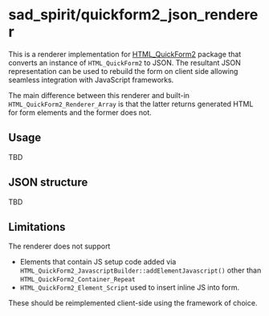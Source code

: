 # sad_spirit/quickform2_json_renderer

This is a renderer implementation for [HTML_QuickForm2](https://github.com/pear/HTML_QuickForm2) package
that converts an instance of `HTML_QuickForm2` to JSON. The resultant JSON representation can be used to rebuild 
the form on client side allowing seamless integration with JavaScript frameworks.

The main difference between this renderer and built-in `HTML_QuickForm2_Renderer_Array` is that 
the latter returns generated HTML for form elements and the former does not.

## Usage

TBD

## JSON structure

TBD

## Limitations

The renderer does not support 
 * Elements that contain JS setup code added via `HTML_QuickForm2_JavascriptBuilder::addElementJavascript()` other
   than `HTML_QuickForm2_Container_Repeat`
 * `HTML_QuickForm2_Element_Script` used to insert inline JS into form.

These should be reimplemented client-side using the framework of choice.
